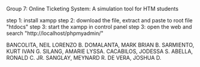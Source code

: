 Group 7: Online Ticketing System: A simulation tool for HTM students

step 1: install xampp
step 2: download the file, extract and paste to root file "htdocs"
step 3: start the xampp in control panel
step 3: open the web and search "http://localhost/phpmyadmin/"

BANCOLITA, NEIL LORENZO B. 
DOMALANTA, MARK BRIAN B.
SARMIENTO, KURT IVAN G.
SILANG, AMARIE LYSSA.
CACABILOS, JODESSA S.
ABELLA, RONALD C. JR.
SANGLAY, MEYNARD R.
DE VERA, JOSHUA D.
